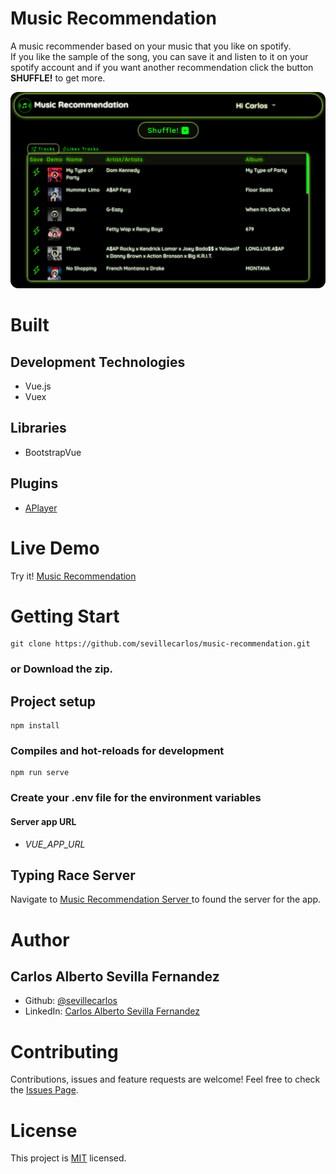 # Music Recommendation
A music recommender based on your music that you like on spotify.<br>
If you like the sample of the song, you can save it and listen to it on your spotify account and if you want another recommendation click the button **SHUFFLE!** to get more.

![Music Recommendation!](/assets/images/music-recommendation-image.png "Music Recommendation")

# Built
## Development Technologies
- Vue.js 
- Vuex
## Libraries
- BootstrapVue
## Plugins
- [APlayer ](https://github.com/DIYgod/APlayer)

# Live Demo
Try it! [Music Recommendation ](https://music-recommendation.netlify.app/)

# Getting Start
```
git clone https://github.com/sevillecarlos/music-recommendation.git
```
### or Download the zip.
## Project setup
```
npm install
```
### Compiles and hot-reloads for development
```
npm run serve
```
### Create your .env file for the environment variables
#### Server app URL
* *VUE_APP_URL*

## Typing Race Server
Navigate to [Music Recommendation Server ](https://github.com/sevillecarlos/music-recommendation-server) to found the server for the app.

# Author
## Carlos Alberto Sevilla Fernandez
* Github: [@sevillecarlos](https://github.com/sevillecarlos)
* LinkedIn: [Carlos Alberto Sevilla Fernandez](https://github.com/sevillecarlos)

# Contributing
Contributions, issues and feature requests are welcome!
Feel free to check the [Issues Page](https://github.com/sevillecarlos/music-recommendation/issues).

# License
This project is [MIT](https://opensource.org/licenses/MIT) licensed.



